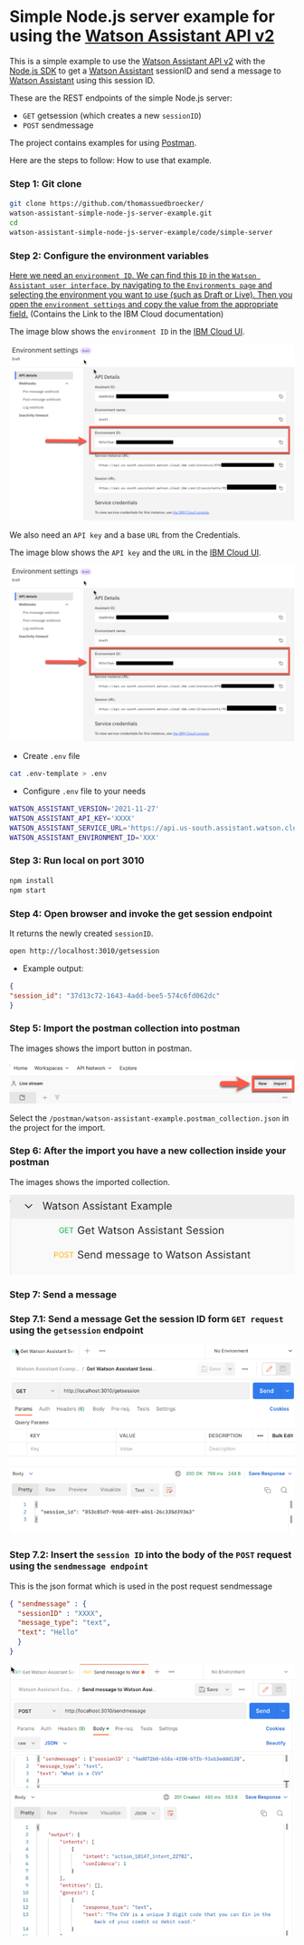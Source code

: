 # Simple Node.js server example for using the [Watson Assistant API v2](https://cloud.ibm.com/apidocs/assistant/assistant-v2) 

This is a simple example to use the [Watson Assistant API v2](https://cloud.ibm.com/apidocs/assistant/assistant-v2) with the [Node.js SDK](https://github.com/watson-developer-cloud/node-sdk) to get a [Watson Assistant](https://cloud.ibm.com/catalog/services/watson-assistant#about) sessionID and send a message to [Watson Assistant](https://cloud.ibm.com/catalog/services/watson-assistant#about) using this session ID.

These are the REST endpoints of the simple Node.js server: 

* `GET` getsession (which creates a new `sessionID`)
* `POST` sendmessage

The project contains examples for using [Postman](https://www.postman.com/downloads/).

Here are the steps to follow: How to use that example.

### Step 1: Git clone

```sh
git clone https://github.com/thomassuedbroecker/
watson-assistant-simple-node-js-server-example.git
cd 
watson-assistant-simple-node-js-server-example/code/simple-server
```

### Step 2: Configure the environment variables

[Here we need an `environment ID`. We can find this `ID` in the `Watson Assistant user interface`, by navigating to the `Environments page` and selecting the environment you want to use (such as Draft or Live). Then you open the `environment settings` and copy the value from the appropriate field.](https://cloud.ibm.com/apidocs/assistant/assistant-v2#createsession) (Contains the Link to the IBM Cloud documentation)

The image blow shows the `environment ID` in the [IBM Cloud UI](https://cloud.ibm.com/resources).

![](images/watson-assistant-01.png)

We also need an `API key` and a base `URL` from the Credentials.

The image blow shows the `API key` and the `URL` in the [IBM Cloud UI](https://cloud.ibm.com/resources).

![](images/watson-assistant-01.png)

* Create `.env` file

```sh
cat .env-template > .env
```

* Configure `.env` file to your needs

```sh
WATSON_ASSISTANT_VERSION='2021-11-27'
WATSON_ASSISTANT_API_KEY='XXXX'
WATSON_ASSISTANT_SERVICE_URL='https://api.us-south.assistant.watson.cloud.ibm.com'
WATSON_ASSISTANT_ENVIRONMENT_ID='XXX'
```

### Step 3: Run local on port 3010

```sh
npm install
npm start
```

### Step 4: Open browser and invoke the get session endpoint

It returns the newly created `sessionID`.

```sh
open http://localhost:3010/getsession
```

* Example output:

```json
{
"session_id": "37d13c72-1643-4add-bee5-574c6fd062dc"
}
```

### Step 5: Import the postman collection into postman

The images shows the import button in postman.

![](images/watson-assistant-03.png)

Select the `/postman/watson-assistant-example.postman_collection.json` in the project for the import.

### Step 6: After the import you have a new collection inside your postman

The images shows the imported collection.

![](images/watson-assistant-04.png)

### Step 7: Send a message 

### Step 7.1: Send a message  Get the session ID form `GET request` using the `getsession` endpoint

![](images/watson-assistant-05.png)

### Step 7.2: Insert the `session ID` into the body of the `POST` request using the `sendmessage endpoint`

This is the json format which is used in the post request sendmessage

```json
{ "sendmessage" : {
  "sessionID" : "XXXX",
  "message_type": "text",
  "text": "Hello"
  }
}
```

![](images/watson-assistant-06.png)

